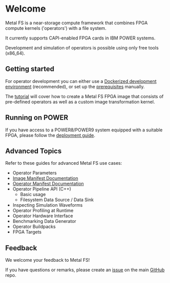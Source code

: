 # Welcome

Metal FS is a near-storage compute framework that combines FPGA compute kernels ('operators') with a file system.

It currently supports CAPI-enabled FPGA cards in IBM POWER systems.

Development and simulation of operators is possible using only free tools (x86_64).

## Getting started

For operator development you can either use a [Dockerized development environment](docker_dev.html) (recommended), or set up the [prerequisites](prerequisites.html) manually.

The [tutorial](tutorial.html) will cover how to create a Metal FS FPGA image that consists of pre-defined operators as well as a custom image transformation kernel.

## Running on POWER

If you have access to a POWER8/POWER9 system equipped with a suitable FPGA, please follow the [deployment guide](deployment.html).

## Advanced Topics

Refer to these guides for advanced Metal FS use cases:

- Operator Parameters
- [Image Manifest Documentation](image_manifest)
- [Operator Manifest Documentation](operator_manifest)
- Operator Pipeline API (C++)
  - Basic usage
  - Filesystem Data Source / Data Sink
- Inspecting Simulation Waveforms
- Operator Profiling at Runtime
- Operator Hardware Interface
- Benchmarking Data Generator
- Operator Buildpacks
- FPGA Targets

## Feedback

We welcome your feedback to Metal FS!

If you have questions or remarks, please create an [issue](https://github.com/osmhpi/metal_fs/issues) on the main [GitHub](https://github.com/osmhpi/metal_fs) repo.
